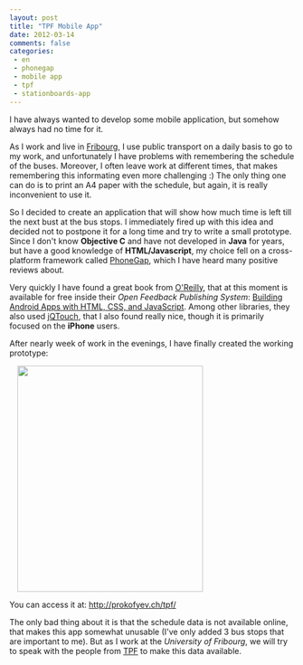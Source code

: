 ```yaml
---
layout: post
title: "TPF Mobile App"
date: 2012-03-14
comments: false
categories:
 - en
 - phonegap
 - mobile app
 - tpf
 - stationboards-app
---
```



I have always wanted to develop some mobile application, but somehow always had no time for it.

As I work and live in <a href="http://en.wikipedia.org/wiki/Fribourg">Fribourg</a>, I use public transport on a daily basis to go to my work, and unfortunately I have problems with remembering the schedule of the buses. Moreover, I often leave work at different times, that makes remembering this informating even more challenging :) The only thing one can do is to print an A4 paper with the schedule, but again, it is really inconvenient to use it.

So I decided to create an application that will show how much time is left till the next bust at the bus stops. I immediately fired up with this idea and decided not to postpone it for a long time and try to write a small prototype. Since I don't know **Objective C** and have not developed in **Java** for years, but have a good knowledge of **HTML/Javascript**, my choice fell on a cross-platform framework called <a href="http://phonegap.com/">PhoneGap</a>, which I have heard many positive reviews about.

Very quickly I have found a great book from <a href="http://oreilly.com/">O'Reilly</a>, that at this moment is available for free inside their *Open Feedback Publishing System*: <a href="http://ofps.oreilly.com/titles/9781449383268/">Building Android Apps with HTML, CSS, and JavaScript</a>. Among other libraries, they also used <a href="http://jqtouch.com/">jQTouch</a>, that I also found really nice, though it is primarily focused on the **iPhone** users.

After nearly week of work in the evenings, I have finally created the working prototype:


<a href="http://2.bp.blogspot.com/-4dZK6IkLt04/T2DAy3UK8cI/AAAAAAAADYk/DZObugjm24I/s1600/Screen+shot+2012-03-14+at+17.00.37+.png" imageanchor="1" style="margin-left: 1em; margin-right: 1em;"><img border="0" height="400" src="http://2.bp.blogspot.com/-4dZK6IkLt04/T2DAy3UK8cI/AAAAAAAADYk/DZObugjm24I/s400/Screen+shot+2012-03-14+at+17.00.37+.png" width="328" /></a>

You can access it at: <a href="http://prokofyev.ch/tpf/">http://prokofyev.ch/tpf/</a>

The only bad thing about it is that the schedule data is not available online, that makes this app somewhat unusable (I've only added 3 bus stops that are important to me).
But as I work at the *University of Fribourg*, we will try to speak with the people from <a href="http://www.tpf.ch/">TPF</a> to make this data available.



